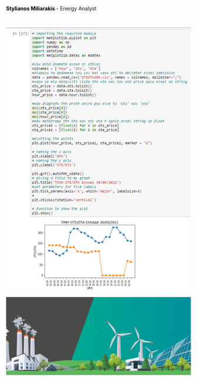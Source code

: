 **<font color="black">Stylianos Miliarakis </font>** - Energy Analyst

```markdown

```

```markdown

```

![otaots](/otaots.png)

![Renewables Image](/renewables-congress-1030x434.png)

